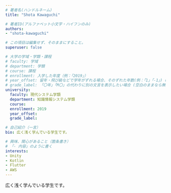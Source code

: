 ```yaml
---
# 著者名(ハンドルネーム)
title: "Shota Kawaguchi"

# 著者ID(アルファベット小文字・ハイフンのみ)
authors:
- "shota-kawaguchi"

# この項目は編集せず、そのままにすること。
superuser: false

# 大学の学域・学類・課程
# faculty: 学域
# department: 学類
# course: 課程
# enrollment: 入学した年度（例：「2019」）
# year_offset: 留年・飛び級などで学年がずれる場合、そのずれた年数(例：「1」「-1」) (空白のままなら無視される)
# grade_label: 「〇年」「M〇」の代わりに別の文言を表示したい場合 (空白のままなら無視される)
university:
  faculty: 現代システム学類
  department: 知識情報システム学類
  course: 
  enrollment: 2019
  year_offset: 
  grade_label:

# 自己紹介（一言）
bio: 広く浅く学んでいる学生です。

# 興味、関心があること（箇条書き）
# 「- 内容」のように書く
interests:
- Unity
- Kotlin
- Flutter
- AWS
---
```

広く浅く学んでいる学生です。